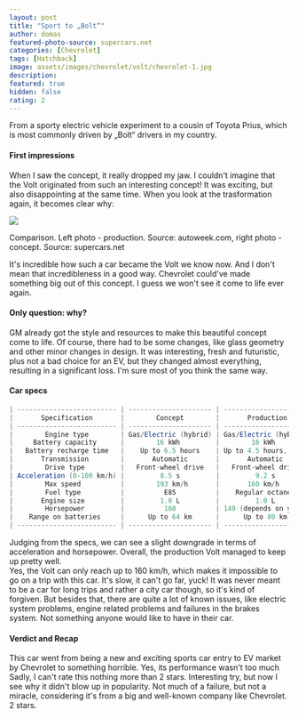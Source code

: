```yaml
---
layout: post
title: "Sport to „Bolt“"
author: domas
featured-photo-source: supercars.net
categories: [Chevrolet]
tags: [Hatchback]
image: assets/images/chevrolet/volt/chevrolet-1.jpg
description:
featured: true
hidden: false
rating: 2
---
```


From a sporty electric vehicle experiment to a cousin of Toyota Prius, which is most commonly driven by „Bolt“ drivers in my country.

#### First impressions

When I saw the concept, it really dropped my jaw. I couldn't imagine that the Volt originated from such an interesting concept! It was exciting, but 
also disappointing at the same time. When you look at the trasformation again, it becomes clear why:

<div class="photo-credit">
    <img src="{{ site.baseurl }}/assets/images/chevrolet/volt/chevrolet-2.jpg" class="featured-image img-fluid">
    <p>Comparison. Left photo - production. Source: autoweek.com, right photo - concept. Source: supercars.net</p>
</div>

It's incredible how such a car became the Volt we know now. And I don't mean that incredibleness in a good way. Chevrolet could've made something big out of this concept. I guess we won't see it come to life ever again.

#### Only question: why?

GM already got the style and resources to make this beautiful concept come to life. Of course, there had to be some changes, like glass geometry and other minor changes in design. It was interesting, fresh and futuristic, plus not a bad choice for an EV, but they changed almost everything, resulting in a significant loss. I'm sure most of you think the same way.

#### Car specs

```java
| ------------------------- | --------------------- | --------------------- |
|       Specification       |        Concept        |       Production      |
| ------------------------- | --------------------- | --------------------- |
|        Engine type        | Gas/Electric (hybrid) | Gas/Electric (hybrid) |
|     Battery capacity      |        16 kWh         |        16 kWh         |
|   Battery recharge time   |    Up to 6.5 hours    | Up to 4.5 hours, 220V |
|       Transmission        |       Automatic       |       Automatic       |
|        Drive type         |   Front-wheel drive   |   Front-wheel drive   |
| Acceleration (0-100 km/h) |         8.5 s         |         9.2 s         |
|        Max speed          |        193 km/h       |       160 km/h        |
|        Fuel type          |          E85          |    Regular octane     |
|       Engine size         |         1.0 L         |         1.0 L         |
|        Horsepower         |          160          | 149 (depends on year) |
|    Range on batteries     |      Up to 64 km      |      Up to 80 km      |
| ------------------------- | --------------------- | --------------------- |
```
Judging from the specs, we can see a slight downgrade in terms of acceleration and horsepower. Overall, the production Volt managed to keep up pretty well.\
Yes, the Volt can only reach up to 160 km/h, which makes it impossible to go on a trip with this car. It's slow, it can't go far, yuck! It was never meant to be a car for long trips and rather a city car though, so it's kind of forgiven. But besides that, there are quite a lot of known issues, like electric system problems, engine related problems and failures in the brakes system. Not something anyone would like to have in their car.

#### Verdict and Recap

This car went from being a new and exciting sports car entry to EV market by Chevrolet to something horrible. Yes, its performance wasn't too much Sadly, I can't rate this nothing more than 2 stars. Interesting try, but now I see why it didn't blow up in popularity. Not much of a failure, but not a miracle, considering it's from a big and well-known company like Chevrolet. 2 stars.